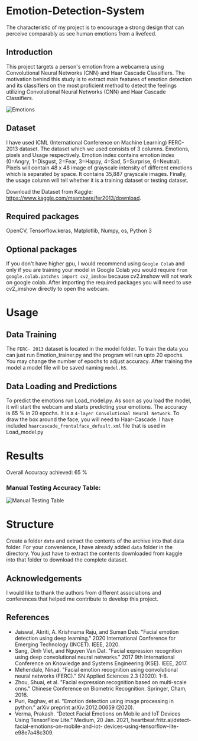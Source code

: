 # Emotion-Detection-System
The characteristic of my project is to encourage a strong design that can perceive comparably as see human emotions from a livefeed.

## Introduction
This project targets a person's emotion from a webcamera using Convolutional Neural Networks (CNN) and Haar Cascade Classifiers. The motivation behind this study is to extract main features of emotion detection and its classifiers on the most proficient method to detect the feelings utilizing Convolutional Neural Networks (CNN) and Haar Cascade Classifiers.

![Emotions](https://user-images.githubusercontent.com/37297153/129219805-ff818916-db0b-4964-8901-3e9f43f5dc45.png)


## Dataset
I have used ICML (International Conference on Machine Learning) FERC-2013 dataset. The dataset which we used consists of 3 columns. Emotions, pixels and Usage respectively. Emotion index contains emotion index (0=Angry, 1=Disgust, 2=Fear, 3=Happy, 4=Sad, 5=Surprise, 6=Neutral).
Pixels will contain 48 x 48 image of grayscale intensity of different emotions which is separated by space. It contains 35,887 grayscale images.
Finally, the usage column will tell whether it is a training dataset or testing dataset.

Download the Dataset from Kaggle: https://www.kaggle.com/msambare/fer2013/download.


## Required packages
OpenCV, Tensorflow.keras, Matplotlib, Numpy, os, Python 3

## Optional packages
If you don't have higher gpu, I would recommend using `Google Colab` and only if you are training your model in Google Colab you would require `from google.colab.patches import cv2_imshow` because cv2.imshow will not work on google colab. After importing the required packages you will need to use cv2_imshow directly to open the webcam.

# Usage 
## Data Training
The `FERC- 2013` dataset is located in the model folder. To train the data you can just run Emotion_trainer.py and the program will run upto 20 epochs. You may change the number of epochs to adjust accuracy. After training the model a model file will be saved naming `model.h5`.


## Data Loading and Predictions
To predict the emotions run Load_model.py. As soon as you load the model, it will start the webcam and starts predicting your emotions. The accuracy is 65 % in 20 epochs. It is a `4-layer Convolutional Neural Network`. To draw the box around the face, you will need to Haar-Cascade. I have included `haarcascade_frontalface_default.xml` file that is used in Load_model.py

# Results
Overall Accuracy achieved: 65 %
### Manual Testing Accuracy Table:
![Manual Testing Table](https://user-images.githubusercontent.com/82860064/129216619-7228455c-723e-4df1-87e9-056bb2469c41.PNG)

# Structure
Create a folder `data` and extract the contents of the archive into that data folder. For your convenience, I have already added `data` folder in the directory. You just have to extract the contents downloaded from kaggle into that folder to download the complete dataset.

## Acknowledgements
I would like to thank the authors from different associations and conferences that helped me contribute to develop this project. 

## References
* Jaiswal, Akriti, A. Krishnama Raju, and Suman Deb. "Facial emotion detection using deep learning." 2020 International Conference for Emerging Technology (INCET). IEEE, 2020.
* Sang, Dinh Viet, and Nguyen Van Dat. "Facial expression recognition using deep convolutional neural networks." 2017 9th International Conference on Knowledge and Systems   Engineering (KSE). IEEE, 2017.
* Mehendale, Ninad. "Facial emotion recognition using convolutional neural networks (FERC)." SN Applied Sciences 2.3 (2020): 1-8.
* Zhou, Shuai, et al. "Facial expression recognition based on multi-scale cnns." Chinese Conference on Biometric Recognition. Springer, Cham, 2016.
* Puri, Raghav, et al. "Emotion detection using image processing in python." arXiv preprint arXiv:2012.00659 (2020).
* Verma, Prakash. “Detect Facial Emotions on Mobile and IoT Devices Using TensorFlow Lite.” Medium, 20 Jan. 2021, heartbeat.fritz.ai/detect-facial-emotions-on-mobile-and-iot- devices-using-tensorflow-lite-e98e7a48c309.

